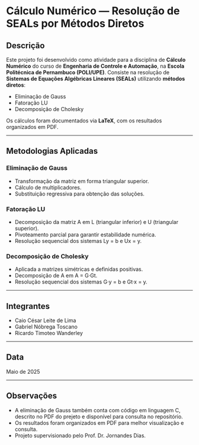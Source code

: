 # Cálculo Numérico — Resolução de SEALs por Métodos Diretos

## Descrição

Este projeto foi desenvolvido como atividade para a disciplina de **Cálculo Numérico** do curso de **Engenharia de Controle e Automação**, na **Escola Politécnica de Pernambuco (POLI/UPE)**.
Consiste na resolução de **Sistemas de Equações Algébricas Lineares (SEALs)** utilizando **métodos diretos**:

- Eliminação de Gauss
- Fatoração LU
- Decomposição de Cholesky

Os cálculos foram documentados via **LaTeX**, com os resultados organizados em PDF.

---

## Metodologias Aplicadas

### Eliminação de Gauss
- Transformação da matriz em forma triangular superior.
- Cálculo de multiplicadores.
- Substituição regressiva para obtenção das soluções.

### Fatoração LU
- Decomposição da matriz A em L (triangular inferior) e U (triangular superior).
- Pivoteamento parcial para garantir estabilidade numérica.
- Resolução sequencial dos sistemas Ly = b e Ux = y.

### Decomposição de Cholesky
- Aplicada a matrizes simétricas e definidas positivas.
- Decomposição de A em A = G·Gt.
- Resolução sequencial dos sistemas G·y = b e Gt·x = y.

---

## Integrantes

- Caio César Leite de Lima
- Gabriel Nóbrega Toscano
- Ricardo Timoteo Wanderley

---

## Data

Maio de 2025

---

## Observações

- A eliminação de Gauss também conta com código em linguagem C, descrito no PDF do prejeto e disponível para consulta no repositório.
- Os resultados foram organizados em PDF para melhor visualização e consulta.
- Projeto supervisionado pelo Prof. Dr. Jornandes Dias.
